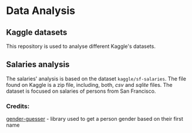 # Data Analysis

## Kaggle datasets

This repository is used to analyse different Kaggle's datasets.

## Salaries analysis

The salaries' analysis is based on the dataset `kaggle/sf-salaries`.
The file found on Kaggle is a zip file, including, both, _csv_ and _sqlite_ 
files. 
The dataset is focused on salaries of persons from San Francisco.

### Credits:
[gender-guesser](https://github.com/lead-ratings/gender-guesser) - library 
used to get a person gender based on their first name